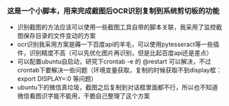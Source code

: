 ### 这是一个小脚本，用来完成截图后OCR识别复制到系统剪切板的功能

- 识别截图的方法应该可以使用一些截图工具自带的脚本关联，我采用了监控截图保存目录的文件变动的方案
- ocr识别我采用方案是薅一下百度api的羊毛，可以使用pytesseract等一些插件，识别精度不高（可以先优化图片再识别，但是比起百度api还是差点）
- 可以配置ubuntu自启动，研究下crontab -e 的 @restart 可以解决，不过crontab下要解决一些问题（环境变量获取，复制的时候获取不到display框：export DISPLAY=:0 等问题）
- ubuntu下的微信真垃圾，截图之后复制到对话框里面都不行，所以也不知道微信看图识字能不能用，干脆自己整理了这个方案
